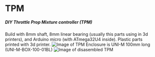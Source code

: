 # TPM
##### DIY Throttle Prop Mixture controller (TPM)
Build with 8mm shaft, 8mm linear bearing (usually this parts using in 3d printers), and Arduino micro (with ATmega32U4 inside). Plastic parts printed with 3d printer.
![Image of TPM](https://raw.githubusercontent.com/yakhontov/TPM/master/Pics/9.jpg)
Enclosure is UNI-M 100mm long (UNI-M-BOX-100-01BL)
![Image of disasembled TPM](https://raw.githubusercontent.com/yakhontov/TPM/master/Pics/5.jpg)
